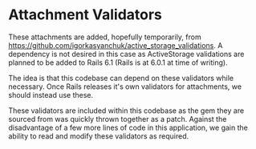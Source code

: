 Attachment Validators
====

These attachments are added, hopefully temporarily, from https://github.com/igorkasyanchuk/active_storage_validations. A dependency is not desired in this case as ActiveStorage
validations are planned to be added to Rails 6.1 (Rails is at 6.0.1 at time of writing).

The idea is that this codebase can depend on these validators while necessary. Once Rails
releases it's own validators for attachments, we should instead use these.

These validators are included within this codebase as the gem they are sourced from
was quickly thrown together as a patch. Against the disadvantage of a few more lines of
code in this application, we gain the ability to read and modify these validators as required.

